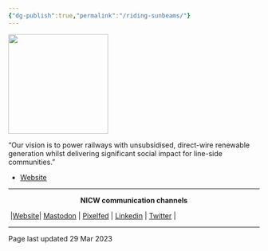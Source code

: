 ```yaml
---
{"dg-publish":true,"permalink":"/riding-sunbeams/"}
---
```



<img src="https://images.squarespace-cdn.com/content/v1/5c7014458dfc8ca9655f10c5/1550849123845-KJ7S6Q648H1APFXB5HRH/RS_Logo_Main.jpg?format=1500w" height="200">

“Our vision is to power railways with unsubsidised, direct-wire renewable generation whilst delivering significant social impact for line-side communities.”

- [Website](https://www.ridingsunbeams.org/) 


***
<p style="text-align: center;font-weight:bold";>NICW communication channels</p>

󠁧 |[Website](https://nationalinfrastructurecommission.wales)| [Mastodon](https://toot.wales/@NICW) | [Pixelfed](https://pix.toot.wales/NICW) | [Linkedin](https://www.linkedin.com/company/26268509/) | [Twitter](https://twitter.com/InfraCommCymru) |
***
Page last updated 29 Mar 2023